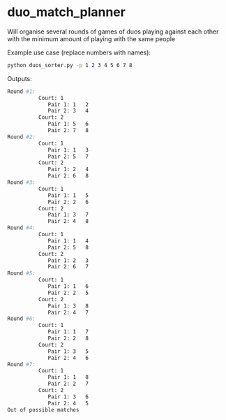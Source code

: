 # duo_match_planner

Will organise several rounds of games of duos playing against each other with the minimum amount of playing with the same people

Example use case (replace numbers with names):
```bash
python duos_sorter.py -p 1 2 3 4 5 6 7 8
```

Outputs:
```bash
Round #1:
          Court: 1
             Pair 1: 1   2
             Pair 2: 3   4
          Court: 2
             Pair 1: 5   6
             Pair 2: 7   8
Round #2:
          Court: 1
             Pair 1: 1   3
             Pair 2: 5   7
          Court: 2
             Pair 1: 2   4
             Pair 2: 6   8
Round #3:
          Court: 1
             Pair 1: 1   5
             Pair 2: 2   6
          Court: 2
             Pair 1: 3   7
             Pair 2: 4   8
Round #4:
          Court: 1
             Pair 1: 1   4
             Pair 2: 5   8
          Court: 2
             Pair 1: 2   3
             Pair 2: 6   7
Round #5:
          Court: 1
             Pair 1: 1   6
             Pair 2: 2   5
          Court: 2
             Pair 1: 3   8
             Pair 2: 4   7
Round #6:
          Court: 1
             Pair 1: 1   7
             Pair 2: 2   8
          Court: 2
             Pair 1: 3   5
             Pair 2: 4   6
Round #7:
          Court: 1
             Pair 1: 1   8
             Pair 2: 2   7
          Court: 2
             Pair 1: 3   6
             Pair 2: 4   5
Out of possible matches
```
